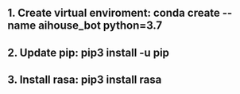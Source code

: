 ## 1. Create virtual enviroment: conda create --name aihouse_bot python=3.7
## 2. Update pip: pip3 install -u pip
## 3. Install rasa: pip3 install rasa
